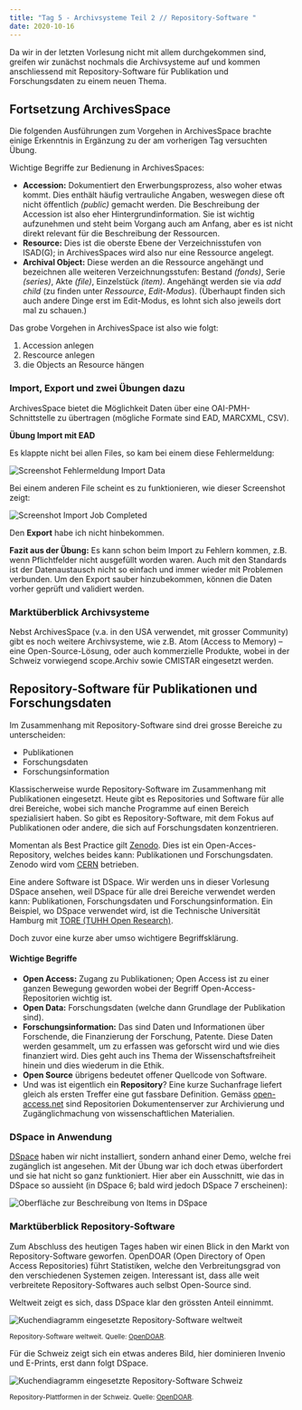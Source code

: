 ```yaml
---
title: "Tag 5 - Archivsysteme Teil 2 // Repository-Software "
date: 2020-10-16
---
```


Da wir in der letzten Vorlesung nicht mit allem durchgekommen sind, greifen wir zunächst nochmals die Archivsysteme auf und kommen anschliessend mit Repository-Software für Publikation und Forschungsdaten zu einem neuen Thema.


## Fortsetzung ArchivesSpace
Die folgenden Ausführungen zum Vorgehen in ArchivesSpace brachte einige Erkenntnis in Ergänzung zu der am vorherigen Tag versuchten Übung.

Wichtige Begriffe zur Bedienung in ArchivesSpaces:

- **Accession:** Dokumentiert den Erwerbungsprozess, also woher etwas kommt. Dies enthält häufig vertrauliche Angaben, weswegen diese oft nicht öffentlich *(public)* gemacht werden. Die Beschreibung der Accession ist also eher Hintergrundinformation. Sie ist wichtig aufzunehmen und steht beim Vorgang auch am Anfang, aber es ist nicht direkt relevant für die Beschreibung der Ressourcen.
- **Resource:** Dies ist die oberste Ebene der Verzeichnisstufen von ISAD(G); in ArchivesSpaces wird also nur eine Ressource angelegt.
- **Archival Object:** Diese werden an die Ressource angehängt und bezeichnen alle weiteren Verzeichnungsstufen: Bestand *(fonds)*, Serie *(series)*, Akte *(file)*, Einzelstück *(item)*. Angehängt werden sie via *add child* (zu finden unter *Ressource*, *Edit-Modus*).
(Überhaupt finden sich auch andere Dinge erst im Edit-Modus, es lohnt sich also jeweils dort mal zu schauen.)

Das grobe Vorgehen in ArchivesSpace ist also wie folgt:

1. Accession anlegen
2. Rescource anlegen
3. die Objects an Resource hängen

### Import, Export und zwei Übungen dazu
ArchivesSpace bietet die Möglichkeit Daten über eine OAI-PMH-Schnittstelle zu übertragen (mögliche Formate sind EAD, MARCXML, CSV).

**Übung Import mit EAD**

Es klappte nicht bei allen Files, so kam bei einem diese Fehlermeldung:

![Screenshot Fehlermeldung Import Data](https://pad.gwdg.de/uploads/upload_0dff39afa975171533603196213ec53b.png)


Bei einem anderen File scheint es zu funktionieren, wie dieser Screenshot zeigt:

![Screenshot Import Job Completed](https://pad.gwdg.de/uploads/upload_cccb26bbb197c8c601e7c3c9c5c733ce.png)


Den **Export** habe ich nicht hinbekommen.

**Fazit aus der Übung:** Es kann schon beim Import zu Fehlern kommen, z.B. wenn Pflichtfelder nicht ausgefüllt worden waren. Auch mit den Standards ist der Datenaustausch nicht so einfach und immer wieder mit Problemen verbunden. Um den Export sauber hinzubekommen, können die Daten vorher geprüft und validiert werden.

### Marktüberblick Archivsysteme
Nebst ArchivesSpace (v.a. in den USA verwendet, mit grosser Community) gibt es noch weitere Archivsysteme, wie z.B. Atom (Access to Memory) – eine Open-Source-Lösung, oder auch kommerzielle Produkte, wobei in der Schweiz vorwiegend scope.Archiv sowie CMISTAR eingesetzt werden.



## Repository-Software für Publikationen und Forschungsdaten
Im Zusammenhang mit Repository-Software sind drei grosse Bereiche zu unterscheiden:
- Publikationen 
- Forschungsdaten 
- Forschungsinformation

Klassischerweise wurde Repository-Software im Zusammenhang mit Publikationen eingesetzt. Heute gibt es Repositories und Software für alle drei Bereiche, wobei sich manche Programme auf einen Bereich spezialisiert haben. So gibt es Repository-Software, mit dem Fokus auf Publikationen oder andere, die sich auf Forschungsdaten konzentrieren.

Momentan als Best Practice gilt [Zenodo](https://zenodo.org/). Dies ist ein Open-Acces-Repository, welches beides kann: Publikationen und Forschungsdaten. Zenodo wird vom [CERN](https://home.cern/) betrieben.

Eine andere Software ist DSpace. Wir werden uns in dieser Vorlesung DSpace ansehen, weil DSpace für alle drei Bereiche verwendet werden kann: Publikationen, Forschungsdaten und Forschungsinformation. Ein Beispiel, wo DSpace verwendet wird, ist die Technische Universität Hamburg mit [TORE (TUHH Open Research)](https://tore.tuhh.de/).

Doch zuvor eine kurze aber umso wichtigere Begriffsklärung.

#### Wichtige Begriffe
- **Open Access:** Zugang zu Publikationen; Open Access ist zu einer ganzen Bewegung geworden wobei der Begriff Open-Access-Repositorien wichtig ist.
- **Open Data:** Forschungsdaten (welche dann Grundlage der Publikation sind).
- **Forschungsinformation:** Das sind Daten und Informationen über Forschende, die Finanzierung der Forschung, Patente. Diese Daten werden gesammelt, um zu erfassen was geforscht wird und wie dies finanziert wird. Dies geht auch ins Thema der Wissenschaftsfreiheit hinein und dies wiederum in die Ethik.
- **Open Source** übrigens bedeutet offener Quellcode von Software.
- Und was ist eigentlich ein **Repository**? Eine kurze Suchanfrage liefert gleich als ersten Treffer eine gut fassbare Definition. Gemäss [open-access.net](https://open-access.net/informationen-zu-open-access/repositorien) sind Repositorien Dokumentenserver zur Archivierung und Zugänglichmachung von wissenschaftlichen Materialien.

### DSpace in Anwendung
[DSpace](https://duraspace.org/dspace/) haben wir nicht installiert, sondern anhand einer Demo, welche frei zugänglich ist angesehen. Mit der Übung war ich doch etwas überfordert und sie hat nicht so ganz funktioniert. Hier aber ein Ausschnitt, wie das in DSpace so aussieht (in DSpace 6; bald wird jedoch DSpace 7 erscheinen):

![Oberfläche zur Beschreibung von Items in DSpace](https://pad.gwdg.de/uploads/upload_930ff12f5f5602405341f6a0320e5a30.png)


### Marktüberblick Repository-Software
Zum Abschluss des heutigen Tages haben wir einen Blick in den Markt von Repository-Software geworfen. OpenDOAR (Open Directory of Open Access Repositories) führt Statistiken, welche den Verbreitungsgrad von den verschiedenen Systemen zeigen. Interessant ist, dass alle weit verbreitete Repository-Softwares auch selbst Open-Source sind.

Weltweit zeigt es sich, dass DSpace klar den grössten Anteil einnimmt.

![Kuchendiagramm eingesetzte Repository-Software weltweit](https://pad.gwdg.de/uploads/upload_79ab69d306b32f57aa036b46e155ce47.png)

<small>Repository-Software weltweit. Quelle: [OpenDOAR](https://v2.sherpa.ac.uk/view/repository_visualisations/1.html).</small>
  
Für die Schweiz zeigt sich ein etwas anderes Bild, hier dominieren Invenio und E-Prints, erst dann folgt DSpace.

![Kuchendiagramm eingesetzte Repository-Software Schweiz](https://pad.gwdg.de/uploads/upload_ff021b13d6af475e2f5089a44bbb8824.png)

<small>Repository-Plattformen in der Schweiz. Quelle: [OpenDOAR](https://v2.sherpa.ac.uk/view/repository_by_country/Switzerland.default.html).</small>


